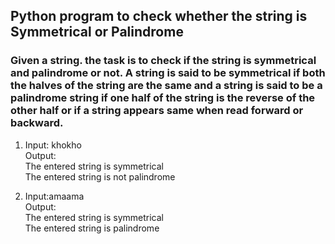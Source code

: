 ## Python program to check whether the string is Symmetrical or Palindrome

### Given a string. the task is to check if the string is symmetrical and palindrome or not. A string is said to be symmetrical if both the halves of the string are the same and a string is said to be a palindrome string if one half of the string is the reverse of the other half or if a string appears same when read forward or backward.

1. Input: khokho <br>
Output: <br>
The entered string is symmetrical<br>
The entered string is not palindrome<br>


2. Input:amaama<br>
Output:<br>
The entered string is symmetrical<br>
The entered string is palindrome